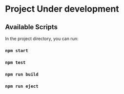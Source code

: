 # Project Under development

## Available Scripts

In the project directory, you can run:

### `npm start`

### `npm test`

### `npm run build`

### `npm run eject`
